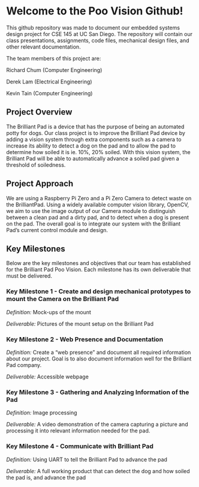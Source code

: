 # Welcome to the Poo Vision Github!

This github repository was made to document our embedded systems design project for CSE 145 at UC San Diego. The repository will contain our class presentations, assignments, code files, mechanical design files, and other relevant documentation.

The team members of this project are:

Richard Chum (Computer Engineering)

Derek Lam (Electrical Engineering)

Kevin Tain (Computer Engineering)


## Project Overview

The Brilliant Pad is a device that has the purpose of being an automated potty for dogs. Our class project is to improve the Brilliant Pad device by adding a vision system through extra components such as a camera to increase its ability to detect a dog on the pad and to allow the pad to determine how soiled it is ie. 10%, 20% soiled. With this vision system, the Brilliant Pad will be able to automatically advance a soiled pad given a threshold of soiledness.

## Project Approach
We are using a Raspberry Pi Zero and a Pi Zero Camera to detect waste on the BrilliantPad. Using a widely available computer vision library, OpenCV, we aim to use the image output of our Camera module to distinguish between a clean pad and a dirty pad, and to detect when a dog is present on the pad. The overall goal is to integrate our system with the Brilliant Pad’s current control module and design.

## Key Milestones

Below are the key milestones and objectives that our team has established for the Brilliant Pad Poo Vision. Each milestone has its own deliverable that must be delivered.

### Key Milestone 1 - Create and design mechanical prototypes to mount the Camera on the Brilliant Pad
_Definition:_ Mock-ups of the mount

_Deliverable:_ Pictures of the mount setup on the Brilliant Pad  

### Key Milestone 2 - Web Presence and Documentation
_Definition:_ Create a “web presence” and document all required information about our project. Goal is to also document information well for the Brilliant Pad company.

_Deliverable:_ Accessible webpage

### Key Milestone 3 - Gathering and Analyzing Information of the Pad
_Definition:_ Image processing

_Deliverable:_ A video demonstration of the camera capturing a picture and processing it into relevant information needed for the pad.

### Key Milestone 4 - Communicate with Brilliant Pad
_Definition:_ Using UART to tell the Brilliant Pad to advance the pad

_Deliverable:_ A full working product that can detect the dog and how soiled the pad is, and advance the pad


